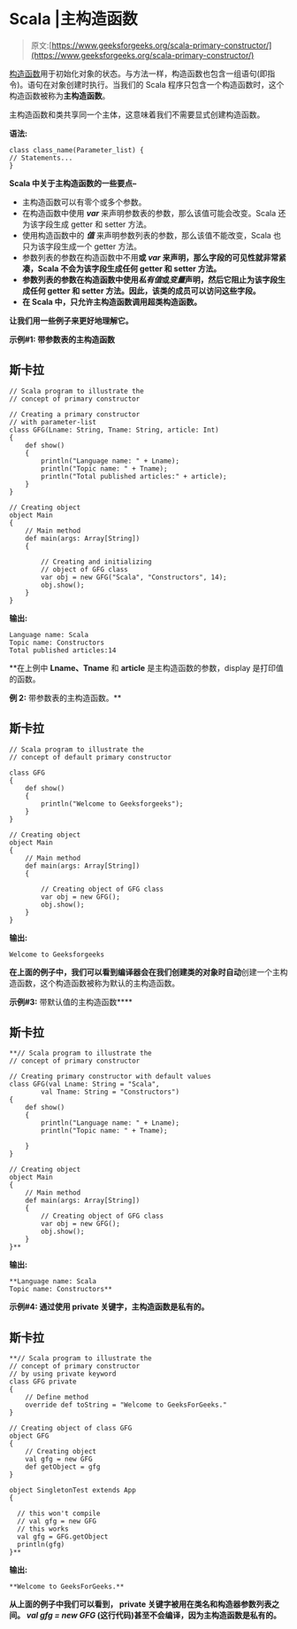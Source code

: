 # Scala |主构造函数

> 原文:[https://www.geeksforgeeks.org/scala-primary-constructor/](https://www.geeksforgeeks.org/scala-primary-constructor/)

[构造函数](https://www.geeksforgeeks.org/scala-constructors/)用于初始化对象的状态。与方法一样，构造函数也包含一组语句(即指令)。语句在对象创建时执行。当我们的 Scala 程序只包含一个构造函数时，这个构造函数被称为**主构造函数**。

主构造函数和类共享同一个主体，这意味着我们不需要显式创建构造函数。

**语法:**

```
class class_name(Parameter_list) {
// Statements...
}
```

**Scala 中关于主构造函数的一些要点–**

*   主构造函数可以有零个或多个参数。
*   在构造函数中使用 ***var*** 来声明参数表的参数，那么该值可能会改变。Scala 还为该字段生成 getter 和 setter 方法。
*   使用构造函数中的 ***值*** 来声明参数列表的参数，那么该值不能改变，Scala 也只为该字段生成一个 getter 方法。
*   参数列表的参数在构造函数中不用**或 ***var*** 来声明，那么字段的可见性就非常紧凑，Scala 不会为该字段生成任何 getter 和 setter 方法。**
*   **参数列表的参数在构造函数中使用*私有值*或*变量*声明，然后它阻止为该字段生成任何 getter 和 setter 方法。因此，该类的成员可以访问这些字段。**
*   **在 Scala 中，只允许主构造函数调用超类构造函数。**

**让我们用一些例子来更好地理解它。**

****示例#1:** 带参数表的主构造函数**

## **斯卡拉**

```
// Scala program to illustrate the
// concept of primary constructor

// Creating a primary constructor
// with parameter-list
class GFG(Lname: String, Tname: String, article: Int)
{
    def show()
    {
        println("Language name: " + Lname);
        println("Topic name: " + Tname);
        println("Total published articles:" + article);
    }
}

// Creating object
object Main
{
    // Main method
    def main(args: Array[String])
    {

        // Creating and initializing
        // object of GFG class
        var obj = new GFG("Scala", "Constructors", 14);
        obj.show();
    }
}
```

****输出:****

```
Language name: Scala
Topic name: Constructors
Total published articles:14
```

**在上例中 **Lname、Tname** 和 **article** 是主构造函数的参数，display 是打印值的函数。

**例 2:** 带参数表的主构造函数。**

## **斯卡拉**

```
// Scala program to illustrate the
// concept of default primary constructor

class GFG
{
    def show()
    {
        println("Welcome to Geeksforgeeks");
    }
}

// Creating object
object Main
{
    // Main method
    def main(args: Array[String])
    {

        // Creating object of GFG class
        var obj = new GFG();
        obj.show();
    }
}
```

****输出:****

```
Welcome to Geeksforgeeks
```

**在上面的例子中，我们可以看到编译器会在我们创建类的对象时自动**创建一个主构造函数，这个构造函数被称为默认的主构造函数。

**示例#3:** 带默认值的主构造函数****

## ****斯卡拉****

```
**// Scala program to illustrate the
// concept of primary constructor

// Creating primary constructor with default values
class GFG(val Lname: String = "Scala",
        val Tname: String = "Constructors")
{
    def show()
    {
        println("Language name: " + Lname);
        println("Topic name: " + Tname);

    }
}

// Creating object
object Main
{
    // Main method
    def main(args: Array[String])
    {
        // Creating object of GFG class
        var obj = new GFG();
        obj.show();
    }
}**
```

******输出:****** 

```
**Language name: Scala
Topic name: Constructors**
```

******示例#4:** 通过使用 private 关键字，主构造函数是私有的。****

## ****斯卡拉****

```
**// Scala program to illustrate the
// concept of primary constructor
// by using private keyword
class GFG private
{
    // Define method
    override def toString = "Welcome to GeeksForGeeks."
}

// Creating object of class GFG
object GFG
{
    // Creating object   
    val gfg = new GFG
    def getObject = gfg
}

object SingletonTest extends App
{

  // this won't compile
  // val gfg = new GFG
  // this works
  val gfg = GFG.getObject
  println(gfg)
}**
```

******输出:******

```
**Welcome to GeeksForGeeks.**
```

****从上面的例子中我们可以看到， **private** 关键字被用在类名和构造器参数列表之间。 *val gfg = new GFG* (这行代码)甚至不会编译，因为主构造函数是私有的。****